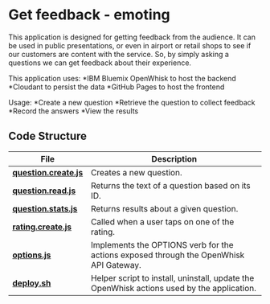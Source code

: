 # Get feedback - emoting

This application is designed for getting feedback from the audience. It can be used in public presentations, or even in airport or retail shops to see if our customers are content  with the service. So, by simply asking a questions we can get feedback about their experience. 
 
This application uses:
*IBM Bluemix OpenWhisk to host the backend
*Cloudant to persist the data
*GitHub Pages to host the frontend

Usage:
*Create a new question
*Retrieve the question to collect feedback
*Record the answers
*View the results 


## Code Structure

| File | Description |
| ---- | ----------- |
|[**question.create.js**](actions/question.create.js)| Creates a new question. |
|[**question.read.js**](actions/question.read.js)| Returns the text of a question based on its ID. |
|[**question.stats.js**](actions/question.stats.js)| Returns results about a given question. |
|[**rating.create.js**](actions/rating.create.js)| Called when a user taps on one of the rating. |
|[**options.js**](actions/options.js)| Implements the OPTIONS verb for the actions exposed through the OpenWhisk API Gateway. |
|[**deploy.sh**](deploy.sh)|Helper script to install, uninstall, update the OpenWhisk actions used by the application.|